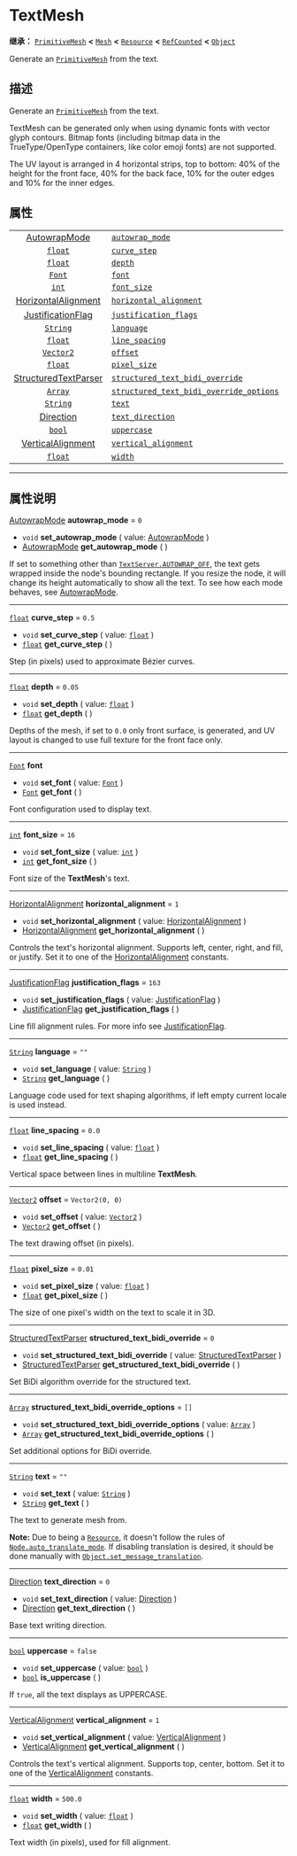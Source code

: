 <!-- ⚠ 请勿编辑本文件 ⚠ -->
<!-- 本文档使用脚本从 WeDot 引擎源码仓库生成。 -->
<!-- 生成脚本：https://github.com/WeDot-Engine/WeDot/tree/4.3/doc/tools/make_md.py； -->
<!-- 原文件：https://github.com/WeDot-Engine/WeDot/tree/4.3/doc/classes/TextMesh.xml。 -->

<div id="_class_textmesh"></div>

# TextMesh

**继承：** [`PrimitiveMesh`](class_primitivemesh.md) **<** [`Mesh`](class_mesh.md) **<** [`Resource`](class_resource.md) **<** [`RefCounted`](class_refcounted.md) **<** [`Object`](class_object.md)

Generate an [`PrimitiveMesh`](class_primitivemesh.md) from the text.

## 描述

Generate an [`PrimitiveMesh`](class_primitivemesh.md) from the text.

TextMesh can be generated only when using dynamic fonts with vector glyph contours. Bitmap fonts (including bitmap data in the TrueType/OpenType containers, like color emoji fonts) are not supported.

The UV layout is arranged in 4 horizontal strips, top to bottom: 40% of the height for the front face, 40% for the back face, 10% for the outer edges and 10% for the inner edges.

## 属性

|||
|:-:|:--|
| [AutowrapMode](#enum_textserver_autowrapmode)                 | [`autowrap_mode`](class_textmesh.md#class_textmesh_property_autowrap_mode)                                                 | ``0``             |
| [`float`](class_float.md)                                     | [`curve_step`](class_textmesh.md#class_textmesh_property_curve_step)                                                       | ``0.5``           |
| [`float`](class_float.md)                                     | [`depth`](class_textmesh.md#class_textmesh_property_depth)                                                                 | ``0.05``          |
| [`Font`](class_font.md)                                       | [`font`](class_textmesh.md#class_textmesh_property_font)                                                                   |                   |
| [`int`](class_int.md)                                         | [`font_size`](class_textmesh.md#class_textmesh_property_font_size)                                                         | ``16``            |
| [HorizontalAlignment](#enum_@globalscope_horizontalalignment) | [`horizontal_alignment`](class_textmesh.md#class_textmesh_property_horizontal_alignment)                                   | ``1``             |
| [JustificationFlag](#enum_textserver_justificationflag)       | [`justification_flags`](class_textmesh.md#class_textmesh_property_justification_flags)                                     | ``163``           |
| [`String`](class_string.md)                                   | [`language`](class_textmesh.md#class_textmesh_property_language)                                                           | ``""``            |
| [`float`](class_float.md)                                     | [`line_spacing`](class_textmesh.md#class_textmesh_property_line_spacing)                                                   | ``0.0``           |
| [`Vector2`](class_vector2.md)                                 | [`offset`](class_textmesh.md#class_textmesh_property_offset)                                                               | ``Vector2(0, 0)`` |
| [`float`](class_float.md)                                     | [`pixel_size`](class_textmesh.md#class_textmesh_property_pixel_size)                                                       | ``0.01``          |
| [StructuredTextParser](#enum_textserver_structuredtextparser) | [`structured_text_bidi_override`](class_textmesh.md#class_textmesh_property_structured_text_bidi_override)                 | ``0``             |
| [`Array`](class_array.md)                                     | [`structured_text_bidi_override_options`](class_textmesh.md#class_textmesh_property_structured_text_bidi_override_options) | ``[]``            |
| [`String`](class_string.md)                                   | [`text`](class_textmesh.md#class_textmesh_property_text)                                                                   | ``""``            |
| [Direction](#enum_textserver_direction)                       | [`text_direction`](class_textmesh.md#class_textmesh_property_text_direction)                                               | ``0``             |
| [`bool`](class_bool.md)                                       | [`uppercase`](class_textmesh.md#class_textmesh_property_uppercase)                                                         | ``false``         |
| [VerticalAlignment](#enum_@globalscope_verticalalignment)     | [`vertical_alignment`](class_textmesh.md#class_textmesh_property_vertical_alignment)                                       | ``1``             |
| [`float`](class_float.md)                                     | [`width`](class_textmesh.md#class_textmesh_property_width)                                                                 | ``500.0``         |

<!-- rst-class:: classref-section-separator -->

---

## 属性说明

<div id="_class_textmesh_property_autowrap_mode"></div>

[AutowrapMode](#enum_textserver_autowrapmode) **autowrap_mode** = ``0`` <div id="class_textmesh_property_autowrap_mode"></div>

- `void` **set_autowrap_mode** ( value: [AutowrapMode](#enum_textserver_autowrapmode) )
- [AutowrapMode](#enum_textserver_autowrapmode) **get_autowrap_mode** ( )

If set to something other than [`TextServer.AUTOWRAP_OFF`](class_textserver.md#class_textserver_constant_autowrap_off), the text gets wrapped inside the node's bounding rectangle. If you resize the node, it will change its height automatically to show all the text. To see how each mode behaves, see [AutowrapMode](#enum_textserver_autowrapmode).

<!-- rst-class:: classref-item-separator -->

---

<div id="_class_textmesh_property_curve_step"></div>

[`float`](class_float.md) **curve_step** = ``0.5`` <div id="class_textmesh_property_curve_step"></div>

- `void` **set_curve_step** ( value: [`float`](class_float.md) )
- [`float`](class_float.md) **get_curve_step** ( )

Step (in pixels) used to approximate Bézier curves.

<!-- rst-class:: classref-item-separator -->

---

<div id="_class_textmesh_property_depth"></div>

[`float`](class_float.md) **depth** = ``0.05`` <div id="class_textmesh_property_depth"></div>

- `void` **set_depth** ( value: [`float`](class_float.md) )
- [`float`](class_float.md) **get_depth** ( )

Depths of the mesh, if set to `0.0` only front surface, is generated, and UV layout is changed to use full texture for the front face only.

<!-- rst-class:: classref-item-separator -->

---

<div id="_class_textmesh_property_font"></div>

[`Font`](class_font.md) **font** <div id="class_textmesh_property_font"></div>

- `void` **set_font** ( value: [`Font`](class_font.md) )
- [`Font`](class_font.md) **get_font** ( )

Font configuration used to display text.

<!-- rst-class:: classref-item-separator -->

---

<div id="_class_textmesh_property_font_size"></div>

[`int`](class_int.md) **font_size** = ``16`` <div id="class_textmesh_property_font_size"></div>

- `void` **set_font_size** ( value: [`int`](class_int.md) )
- [`int`](class_int.md) **get_font_size** ( )

Font size of the **TextMesh**'s text.

<!-- rst-class:: classref-item-separator -->

---

<div id="_class_textmesh_property_horizontal_alignment"></div>

[HorizontalAlignment](#enum_@globalscope_horizontalalignment) **horizontal_alignment** = ``1`` <div id="class_textmesh_property_horizontal_alignment"></div>

- `void` **set_horizontal_alignment** ( value: [HorizontalAlignment](#enum_@globalscope_horizontalalignment) )
- [HorizontalAlignment](#enum_@globalscope_horizontalalignment) **get_horizontal_alignment** ( )

Controls the text's horizontal alignment. Supports left, center, right, and fill, or justify. Set it to one of the [HorizontalAlignment](#enum_@globalscope_horizontalalignment) constants.

<!-- rst-class:: classref-item-separator -->

---

<div id="_class_textmesh_property_justification_flags"></div>

[JustificationFlag](#enum_textserver_justificationflag) **justification_flags** = ``163`` <div id="class_textmesh_property_justification_flags"></div>

- `void` **set_justification_flags** ( value: [JustificationFlag](#enum_textserver_justificationflag) )
- [JustificationFlag](#enum_textserver_justificationflag) **get_justification_flags** ( )

Line fill alignment rules. For more info see [JustificationFlag](#enum_textserver_justificationflag).

<!-- rst-class:: classref-item-separator -->

---

<div id="_class_textmesh_property_language"></div>

[`String`](class_string.md) **language** = ``""`` <div id="class_textmesh_property_language"></div>

- `void` **set_language** ( value: [`String`](class_string.md) )
- [`String`](class_string.md) **get_language** ( )

Language code used for text shaping algorithms, if left empty current locale is used instead.

<!-- rst-class:: classref-item-separator -->

---

<div id="_class_textmesh_property_line_spacing"></div>

[`float`](class_float.md) **line_spacing** = ``0.0`` <div id="class_textmesh_property_line_spacing"></div>

- `void` **set_line_spacing** ( value: [`float`](class_float.md) )
- [`float`](class_float.md) **get_line_spacing** ( )

Vertical space between lines in multiline **TextMesh**.

<!-- rst-class:: classref-item-separator -->

---

<div id="_class_textmesh_property_offset"></div>

[`Vector2`](class_vector2.md) **offset** = ``Vector2(0, 0)`` <div id="class_textmesh_property_offset"></div>

- `void` **set_offset** ( value: [`Vector2`](class_vector2.md) )
- [`Vector2`](class_vector2.md) **get_offset** ( )

The text drawing offset (in pixels).

<!-- rst-class:: classref-item-separator -->

---

<div id="_class_textmesh_property_pixel_size"></div>

[`float`](class_float.md) **pixel_size** = ``0.01`` <div id="class_textmesh_property_pixel_size"></div>

- `void` **set_pixel_size** ( value: [`float`](class_float.md) )
- [`float`](class_float.md) **get_pixel_size** ( )

The size of one pixel's width on the text to scale it in 3D.

<!-- rst-class:: classref-item-separator -->

---

<div id="_class_textmesh_property_structured_text_bidi_override"></div>

[StructuredTextParser](#enum_textserver_structuredtextparser) **structured_text_bidi_override** = ``0`` <div id="class_textmesh_property_structured_text_bidi_override"></div>

- `void` **set_structured_text_bidi_override** ( value: [StructuredTextParser](#enum_textserver_structuredtextparser) )
- [StructuredTextParser](#enum_textserver_structuredtextparser) **get_structured_text_bidi_override** ( )

Set BiDi algorithm override for the structured text.

<!-- rst-class:: classref-item-separator -->

---

<div id="_class_textmesh_property_structured_text_bidi_override_options"></div>

[`Array`](class_array.md) **structured_text_bidi_override_options** = ``[]`` <div id="class_textmesh_property_structured_text_bidi_override_options"></div>

- `void` **set_structured_text_bidi_override_options** ( value: [`Array`](class_array.md) )
- [`Array`](class_array.md) **get_structured_text_bidi_override_options** ( )

Set additional options for BiDi override.

<!-- rst-class:: classref-item-separator -->

---

<div id="_class_textmesh_property_text"></div>

[`String`](class_string.md) **text** = ``""`` <div id="class_textmesh_property_text"></div>

- `void` **set_text** ( value: [`String`](class_string.md) )
- [`String`](class_string.md) **get_text** ( )

The text to generate mesh from.

 **Note:** Due to being a [`Resource`](class_resource.md), it doesn't follow the rules of [`Node.auto_translate_mode`](class_node.md#class_node_property_auto_translate_mode). If disabling translation is desired, it should be done manually with [`Object.set_message_translation`](class_object.md#class_object_method_set_message_translation).

<!-- rst-class:: classref-item-separator -->

---

<div id="_class_textmesh_property_text_direction"></div>

[Direction](#enum_textserver_direction) **text_direction** = ``0`` <div id="class_textmesh_property_text_direction"></div>

- `void` **set_text_direction** ( value: [Direction](#enum_textserver_direction) )
- [Direction](#enum_textserver_direction) **get_text_direction** ( )

Base text writing direction.

<!-- rst-class:: classref-item-separator -->

---

<div id="_class_textmesh_property_uppercase"></div>

[`bool`](class_bool.md) **uppercase** = ``false`` <div id="class_textmesh_property_uppercase"></div>

- `void` **set_uppercase** ( value: [`bool`](class_bool.md) )
- [`bool`](class_bool.md) **is_uppercase** ( )

If `true`, all the text displays as UPPERCASE.

<!-- rst-class:: classref-item-separator -->

---

<div id="_class_textmesh_property_vertical_alignment"></div>

[VerticalAlignment](#enum_@globalscope_verticalalignment) **vertical_alignment** = ``1`` <div id="class_textmesh_property_vertical_alignment"></div>

- `void` **set_vertical_alignment** ( value: [VerticalAlignment](#enum_@globalscope_verticalalignment) )
- [VerticalAlignment](#enum_@globalscope_verticalalignment) **get_vertical_alignment** ( )

Controls the text's vertical alignment. Supports top, center, bottom. Set it to one of the [VerticalAlignment](#enum_@globalscope_verticalalignment) constants.

<!-- rst-class:: classref-item-separator -->

---

<div id="_class_textmesh_property_width"></div>

[`float`](class_float.md) **width** = ``500.0`` <div id="class_textmesh_property_width"></div>

- `void` **set_width** ( value: [`float`](class_float.md) )
- [`float`](class_float.md) **get_width** ( )

Text width (in pixels), used for fill alignment.

[^virtual]: 本方法通常需要用户覆盖才能生效。
[^const]: 本方法无副作用，不会修改该实例的任何成员变量。
[^vararg]: 本方法除了能接受在此处描述的参数外，还能够继续接受任意数量的参数。
[^constructor]: 本方法用于构造某个类型。
[^static]: 调用本方法无需实例，可直接使用类名进行调用。
[^operator]: 本方法描述的是使用本类型作为左操作数的有效运算符。
[^bitfield]: 这个值是由下列位标志构成位掩码的整数。
[^void]: 无返回值。
